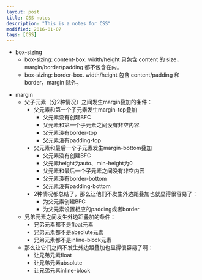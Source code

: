 ```yaml
---
layout: post
title: CSS notes
description: "This is a notes for CSS"
modified: 2016-01-07
tags: [CSS]
---
```

- box-sizing
  - box-sizing: content-box. width/height 只包含 content 的 size， margin/border/padding 都不包含在内。
  - box-sizing: border-box. width/height 包含 content/padding 和 border，margin 除外。
<!--more-->
- margin
  - 父子元素（分2种情况）之间发生margin叠加的条件：
    - 父元素和第一个子元素发生margin-top叠加
      - 父元素没有创建BFC
      - 父元素和第一个子元素之间没有非空内容
      - 父元素没有border-top
      - 父元素没有padding-top
    - 父元素和最后一个子元素发生margin-bottom叠加
      - 父元素没有创建BFC
      - 父元素height为auto、min-height为0
      - 父元素和最后一个子元素之间没有非空内容
      - 父元素没有border-bottom
      - 父元素没有padding-bottom
    - 2种情况都总结了，那么让他们不发生外边距叠加也就显得很容易了：
      - 为父元素创建BFC
      - 为父元素设置相应的padding或者border
  - 兄弟元素之间发生外边距叠加的条件：
    - 兄弟元素都不是float元素
    - 兄弟元素都不是absolute元素
    - 兄弟元素都不是inline-block元素
  - 那么让它们之间不发生外边距叠加也显得很容易了啊：
    - 让兄弟元素float
    - 让兄弟元素absolute
    - 让兄弟元素inline-block